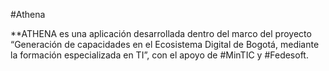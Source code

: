 #Athena


**ATHENA es una aplicación desarrollada dentro del marco del proyecto “Generación de capacidades en el Ecosistema Digital de Bogotá, mediante la formación especializada en TI”, con el apoyo de #MinTIC y #Fedesoft.
